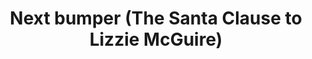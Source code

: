 ---
layout: entry
title: "Next bumper (The Santa Clause to Lizzie McGuire)"
organization: "Disney Channel"
usagedate: unknown
language: en
fulltitle: "Disney Channel Up next Bumper - The Santa Clause to Lizzie McGuire"
watermark: None
source: DarkManX16
sourceurl: https://www.youtube.com/playlist?list=PLEOXfxDYznc5RYDWOtkgWtdo2Q4qkSqnz
---